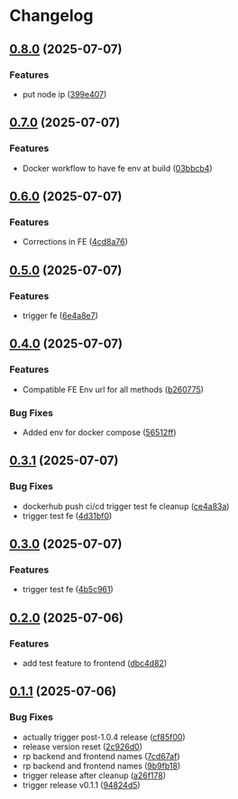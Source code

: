 # Changelog

## [0.8.0](https://github.com/VarunCypherV/VSpend/compare/frontend-v0.7.0...frontend-v0.8.0) (2025-07-07)


### Features

* put node ip ([399e407](https://github.com/VarunCypherV/VSpend/commit/399e407301c8d782601e8052d501807b6c8b01aa))

## [0.7.0](https://github.com/VarunCypherV/VSpend/compare/frontend-v0.6.0...frontend-v0.7.0) (2025-07-07)


### Features

* Docker workflow to have fe env at build ([03bbcb4](https://github.com/VarunCypherV/VSpend/commit/03bbcb49291699e9ca64de58e1ae4ee5b5ed290e))

## [0.6.0](https://github.com/VarunCypherV/VSpend/compare/frontend-v0.5.0...frontend-v0.6.0) (2025-07-07)


### Features

* Corrections in FE ([4cd8a76](https://github.com/VarunCypherV/VSpend/commit/4cd8a76b7d951908dcbbfa3867b579be121451e0))

## [0.5.0](https://github.com/VarunCypherV/VSpend/compare/frontend-v0.4.0...frontend-v0.5.0) (2025-07-07)


### Features

* trigger fe ([6e4a8e7](https://github.com/VarunCypherV/VSpend/commit/6e4a8e793aed2fec2ae9a17ac513541093c2e0e1))

## [0.4.0](https://github.com/VarunCypherV/VSpend/compare/frontend-v0.3.1...frontend-v0.4.0) (2025-07-07)


### Features

* Compatible FE Env url for all methods ([b260775](https://github.com/VarunCypherV/VSpend/commit/b260775080331c3e7b1687c142b64f6b491e2bcc))


### Bug Fixes

* Added env for docker compose ([56512ff](https://github.com/VarunCypherV/VSpend/commit/56512ff5ce0be941443d8cc34e89243c8bb1112c))

## [0.3.1](https://github.com/VarunCypherV/VSpend/compare/frontend-v0.3.0...frontend-v0.3.1) (2025-07-07)


### Bug Fixes

* dockerhub push ci/cd trigger test fe cleanup ([ce4a83a](https://github.com/VarunCypherV/VSpend/commit/ce4a83a518990089325659c853b5672b0cf3a408))
* trigger test fe ([4d31bf0](https://github.com/VarunCypherV/VSpend/commit/4d31bf05008b95364af3a7bbfa79a5949c44b32a))

## [0.3.0](https://github.com/VarunCypherV/VSpend/compare/frontend-v0.2.0...frontend-v0.3.0) (2025-07-07)


### Features

* trigger test fe ([4b5c961](https://github.com/VarunCypherV/VSpend/commit/4b5c961c6deb20c1264a756d94ef345cb801cce3))

## [0.2.0](https://github.com/VarunCypherV/VSpend/compare/frontend-v0.1.1...frontend-v0.2.0) (2025-07-06)


### Features

* add test feature to frontend ([dbc4d82](https://github.com/VarunCypherV/VSpend/commit/dbc4d824cd53b9046b41ef951ebc821ef0627518))

## [0.1.1](https://github.com/VarunCypherV/VSpend/compare/frontend-v0.1.0...frontend-v0.1.1) (2025-07-06)


### Bug Fixes

* actually trigger post-1.0.4 release ([cf85f00](https://github.com/VarunCypherV/VSpend/commit/cf85f00de21adfb71d28923b90dc3ca9444b6688))
* release version reset ([2c926d0](https://github.com/VarunCypherV/VSpend/commit/2c926d0695ef44ee475a5b8e464ddbc810053d25))
* rp backend and frontend names ([7cd67af](https://github.com/VarunCypherV/VSpend/commit/7cd67af54dd436fbfe4ea3668b6e6023f34f0dbe))
* rp backend and frontend names ([9b9fb18](https://github.com/VarunCypherV/VSpend/commit/9b9fb1840e6386ba3ef937cba91fe1d8c94c2abd))
* trigger release after cleanup ([a26f178](https://github.com/VarunCypherV/VSpend/commit/a26f178757be946b66f87aa1048b8cd395ffc30a))
* trigger release v0.1.1 ([94824d5](https://github.com/VarunCypherV/VSpend/commit/94824d5a7082803390fe43c59a83e53a72b5b343))
